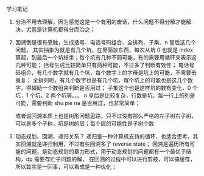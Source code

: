 学习笔记

1. 分治不用去理解，因为感觉这是一个有用的废话，什么问题不得分解才能解决，尤其是计算机都得分而治之；

2. 回溯倒是很有感触，生成括号、电话号码组合、全排列、子集、n 皇后这几个问题，
   其实抽象为就是有几个坑，在里面放东西，每次从坑 0 也就是 index 算起，到最后一个坑结束；每个坑有几种不同可能，有的需要用循环来表示这几种可能；
   括号生成比较简单只有两种可能，不过多了判断有效性；
   电话号码组合，有几个数字就有几个坑，每个数字上的字母是坑上的可能，不需要去重复；
   全排列呢，有几个数字也是有几个坑，每个坑上的可能也是这几个数字，得辅助一个数组来判断是否用过；
   子集这个也是这样坑的数有变化，0 个坑，1 个坑，2 两个坑等。。。
   n 皇后是比较复杂，行数是坑，每一行上的列是可能，需要判断 shu pie na 是否用过，也非常简单；

   或者说回溯本质上也是树形问题思路，只不过没有那么严格的左子树右子树，可以是多个子树，坑是树的层；每个层的可能性是子树个数

3. 动态规划、回溯、递归关系？
   递归是一种计算机支持的循环，也适合思考，其实回溯就是递归利用，不过有些回溯多了 reverse state；
   回溯是遍历所有可能的问题，是动态规划的暴力形式，用于动态规划的问题都有一个最优子结构，dp 需要存贮子问题的解，
   在回溯的过程中可以进行剪枝，可以搞缓存，所以其实是一回事，可以看成是一种优化；
